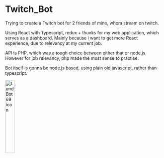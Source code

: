 # Twitch_Bot

Trying to create a Twitch bot for 2 friends of mine, whom stream on twitch.

Using React with Typescript, redux + thunks for my web application, which serves as a dashboard.
Mainly because i want to get more React experience, due to relevancy at my current job.

API is PHP, which was a tough choice between either that or node.js. However for job relevancy, php made the most sense to practise.

Bot itself is gonna be node.js based, using plain old javascript, rather than typescript.

<img src="https://github.com/MagnusHLund/LundBot69_Twitch/assets/124877369/9cbbf68e-53cb-4db1-8306-f5b5fd1d1b1a" alt="LundBot69 icon" width="24.5%" />
